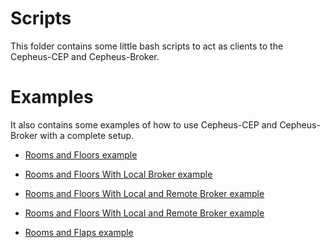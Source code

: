 # Scripts

This folder contains some little bash scripts to act as clients to the Cepheus-CEP and Cepheus-Broker.

# Examples

It also contains some examples of how to use Cepheus-CEP and Cepheus-Broker with a complete setup.

* [Rooms and Floors example](RoomsAndFloorsExample/README.md)

* [Rooms and Floors With Local Broker example](RoomsAndFloorsWithLocalBrokerExample/README.md)

* [Rooms and Floors With Local and Remote Broker example](RoomsAndFloorsWithLocalAndRemoteBrokerExample/README.md)

* [Rooms and Floors With Local and Remote Broker example](RoomFlapQueryAndCommandWithLocalAndRemoteBrokerExample/README.md)

* [Rooms and Flaps example](RoomsAndFlapsExample/README.md)
